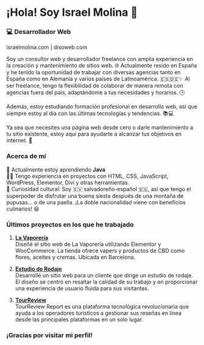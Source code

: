 # ¡Hola! Soy Israel Molina 👋

### 💻 Desarrollador Web 
israelmolina.com | disoweb.com

Soy un consultor web y desarrollador freelance con amplia experiencia en la creación y mantenimiento de sitios web. 🌐 Actualmente resido en España y he tenido la oportunidad de trabajar con diversas agencias tanto en España como en Alemania y varios países de Latinoamérica. 🇪🇸🇩🇪✨ Al ser freelance, tengo la flexibilidad de colaborar de manera remota con agencias fuera del país, adaptándome a tus necesidades y horarios. 🕒

Además, estoy estudiando formación profesional en desarrollo web, así que siempre estoy al día con las últimas tecnologías y tendencias. 📚💻

Ya sea que necesites una página web desde cero o darle mantenimiento a tu sitio existente, estoy aquí para ayudarte a alcanzar tus objetivos en internet. 🚀


### Acerca de mí

🌱 Actualmente estoy aprendiendo **Java**  
👨‍💻 Tengo experiencia en proyectos con HTML, CSS, JavaScript, WordPress, Elementor, Divi y otras herramientas.  
💬 Curiosidad cultural: Soy 🇸🇻 salvadoreño-español 🇪🇸, así que tengo el superpoder de disfrutar una buena siesta después de una montaña de pupusas... o de una paella. ¡La doble nacionalidad viene con beneficios culinarios! 😆


### Últimos proyectos en los que he trabajado

1. **[La Vaporería](https://lavaporeria.com/)**  
   Diseñé el sitio web de La Vaporería utilizando Elementor y WooCommerce. La tienda ofrece vapers y productos de CBD como flores, aceites y cremas. Ubicada en Barcelona.

2. **[Estudio de Rodaje](https://estudioderodaje.com/)**  
   Desarrollé un sitio web para un cliente que dirige un estudio de rodaje. El diseño se centró en resaltar la calidad de su trabajo y en proporcionar una experiencia de usuario fluida para sus visitantes.

3. **[TourReview](https://tourreview.com/)**  
   TourReview Report es una plataforma tecnológica revolucionaria que ayuda a los operadores turísticos a gestionar sus reseñas en línea desde las principales plataformas en un solo lugar.


### ¡Gracias por visitar mi perfil!

